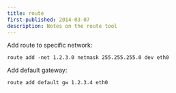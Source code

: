 ```yaml
---
title: route
first-published: 2014-03-07
description: Notes on the route tool
---
```


Add route to specific network:

    route add -net 1.2.3.0 netmask 255.255.255.0 dev eth0

Add default gateway:

    route add default gw 1.2.3.4 eth0
